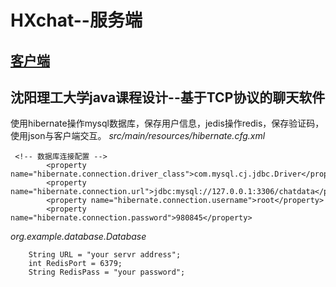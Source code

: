 # HXchat--服务端
## [客户端](https://github.com/atopos31/javaFX_chat)
## 沈阳理工大学java课程设计--基于TCP协议的聊天软件
使用hibernate操作mysql数据库，保存用户信息，jedis操作redis，保存验证码，使用json与客户端交互。
*src/main/resources/hibernate.cfg.xml*
```
 <!-- 数据库连接配置 -->
        <property name="hibernate.connection.driver_class">com.mysql.cj.jdbc.Driver</property>
        <property name="hibernate.connection.url">jdbc:mysql://127.0.0.1:3306/chatdata</property>
        <property name="hibernate.connection.username">root</property>
        <property name="hibernate.connection.password">980845</property>
```
*org.example.database.Database*
```
    String URL = "your servr address";
    int RedisPort = 6379;
    String RedisPass = "your password";
```
